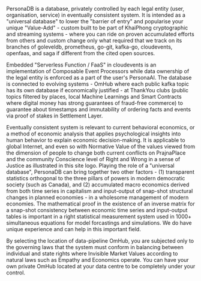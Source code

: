 PersonaDB is a database, privately controlled by each legal entity (user, organisation, service) in eventually consistent system. It is intended as a "universal database" to lower the "barrier of entry" and popularise your unique "Value-Add" - custom built to be part of KhaiPhong cryptographic and streaming systems - where you can ride on proven accumulated efforts from others and custom change only what required that we track on its branches of goleveldb, prometheus, go-git, kafka-go, cloudevents, openfaas, and saga if different from the cited open sources.

Embedded "Serverless Function / FaaS" in cloudevents is an implementation of Composable Event Processors while data ownership of the legal entity is enforced as a part of the user's PersonaAI. The database is connected to evolving systems - OmHub where each public kafka topic has its own database if economically justified - at ThankYou clubs (public topics filtered by places, local Machine Learnings and Smart Contracts where digital money has strong guarantees of fraud-free commerce) to guarantee about timestamps and immutability of ordering facts and events via proof of stakes in Settlement Layer.

Eventually consistent system is relevant to current behavioral economics, or a method of economic analysis that applies psychological insights into human behavior to explain economic decision-making. It is applicable to global Internet, and even so with Normative Value of the values viewed from the dimension of people to change both current conflicts on PrajnaPlace and the community Conscience level of Right and Wrong in a sense of Justice as illustrated in this site logo. Playing the role of a "universal database", PersonaDB can bring together two other factors - (1) transparent statistics orthogonal to the three pillars of powers in modern democratic society (such as Canada), and (2) accumulated macro economics derived from both time series in capitalism and input-output of snap-shot structural changes in planned economies - in a wholesome management of modern economies. The mathematical proof in the existence of an inverse matrix for a snap-shot consistency between economic time series and input-output tables is important in a right statistical measurement system used in 1000+ simultaneous equations for model forcastings and simulations. We do have unique experience and can help in this important field.

By selecting the location of data-pipeline OmHub, you are subjected only to the governing laws that the system must conform in balancing between individual and state rights where Invisible Market Values according to natural laws such as Empathy and Economics operate. You can have your own private OmHub located at your data centre to be completely under your control.
